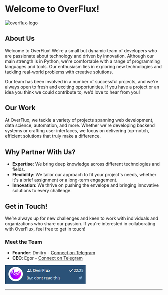 # Welcome to OverFlux!
![overflux-logo](https://github.com/user-attachments/assets/3c393c87-c7a9-4931-8148-ec40758e6a24)

## About Us

Welcome to OverFlux! We’re a small but dynamic team of developers who are passionate about technology and driven by innovation. Although our main strength is in Python, we're comfortable with a range of programming languages and tools. Our enthusiasm lies in exploring new technologies and tackling real-world problems with creative solutions.

Our team has been involved in a number of successful projects, and we're always open to fresh and exciting opportunities. If you have a project or an idea you think we could contribute to, we’d love to hear from you!

## Our Work

At OverFlux, we tackle a variety of projects spanning web development, data science, automation, and more. Whether we're developing backend systems or crafting user interfaces, we focus on delivering top-notch, efficient solutions that truly make a difference.

## Why Partner With Us?

- **Expertise**: We bring deep knowledge across different technologies and fields.
- **Flexibility**: We tailor our approach to fit your project's needs, whether it's a brief assignment or a long-term engagement.
- **Innovation**: We thrive on pushing the envelope and bringing innovative solutions to every challenge.

## Get in Touch!

We’re always up for new challenges and keen to work with individuals and organizations who share our passion. If you're interested in collaborating with OverFlux, feel free to get in touch!

### Meet the Team

- **Founder**: Dmitry - [Connect on Telegram](https://t.me/AssisFiwt)
- **CEO**: Egor - [Connect on Telegram](https://t.me/Ruberoid36)

![Teamwork](images/dev.png)

---
